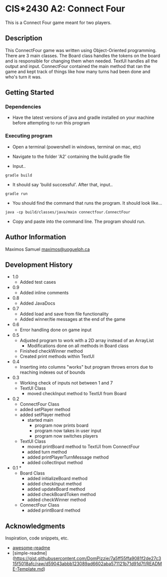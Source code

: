 # CIS*2430 A2: Connect Four

This is a Connect Four game meant for two players.

## Description

This ConnectFour game was written using Object-Oriented programming. There are 3 main classes. The Board class handles the tokens on the
board and is responsible for changing them when needed. TextUI handles all the output and input. ConnectFour contained the main method
that ran the game and kept track of things like how many turns had been done and who's turn it was. 

## Getting Started

### Dependencies

* Have the latest versions of java and gradle installed on your machine before attempting to run this program



### Executing program

* Open a terminal (powershell in windows, terminal on mac, etc)

* Navigate to the folder 'A2' containing the build.gradle file

* Input..

```
gradle build
```

* It should say 'build successful'. After that, input.. 

```
gradle run
```

* You should find the command that runs the program. It should look like...

```
java -cp build/classes/java/main connectfour.ConnectFour
```

* Copy and paste into the command line. The program should run.


## Author Information

Maximos Samuel
maximos@uoguelph.ca

## Development History

* 1.0
    * Added test cases
* 0.9
    * Added inline comments
* 0.8
    * Added JavaDocs
* 0.7
    * Added load and save from file functionality
    * Added winner/tie messages at the end of the game
* 0.6
    * Error handling done on game input
* 0.5
    * Adjusted program to work with a 2D array instead of an ArrayList
        * Modifications done on all methods in Board class
    * Finished checkWinner method
    * Created print methods within TextUI
* 0.4
    * Inserting into columns "works" but program throws errors due to reaching indexes out of bounds
* 0.3
    * Working check of inputs not between 1 and 7
    * TextUI Class
        * moved checkInput method to TextUI from Board
* 0.2
    * ConnectFour Class
    * added setPlayer method
    * added setPlayer method
        * started main
            * program now prints board
            * program now takes in user input
            * program now switches players
    * TextUI Class
        * moved printBoard method to TextUI from ConnectFour
        * added turn method
        * added printPlayerTurnMessage method
        * added collectInput method
* 0.1
    * 
    * Board Class
        * added initializeBoard method
        * added checkInput method
        * added updateBoard method
        * added checkBoardToken method
        * added checkWinner method  
    * ConnectFour Class
        * added printBoard method
    

## Acknowledgments

Inspiration, code snippets, etc.
* [awesome-readme](https://github.com/matiassingers/awesome-readme)
* [simple-readme] (https://gist.githubusercontent.com/DomPizzie/7a5ff55ffa9081f2de27c315f5018afc/raw/d59043abbb123089ad6602aba571121b71d91d7f/README-Template.md)



